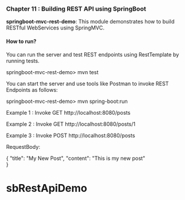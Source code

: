 


### Chapter 11 : Building REST API using SpringBoot

**springboot-mvc-rest-demo**: This module demonstrates how to build RESTful WebServices using SpringMVC.

#### How to run?

You can run the server and test REST endpoints using RestTemplate by running tests.

springboot-mvc-rest-demo> mvn test


You can start the server and use tools like Postman to invoke REST Endpoints as follows:

springboot-mvc-rest-demo> mvn spring-boot:run

Example 1 : Invoke GET http://localhost:8080/posts

Example 2 : Invoke GET http://localhost:8080/posts/1

Example 3 : Invoke POST http://localhost:8080/posts

RequestBody:

{
	"title": "My New Post",
	"content": "This is my new post"	
}

# sbRestApiDemo
